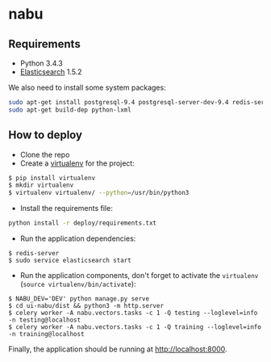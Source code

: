 # nabu

## Requirements

* Python 3.4.3
* [Elasticsearch](https://www.elastic.co/products/elasticsearch) 1.5.2

We also need to install some system packages:
```bash
sudo apt-get install postgresql-9.4 postgresql-server-dev-9.4 redis-server openblas openblas-dev
sudo apt-get build-dep python-lxml
```

## How to deploy

* Clone the repo
* Create a [virtualenv](https://virtualenv.pypa.io/en/stable/) for the project:
```bash
$ pip install virtualenv
$ mkdir virtualenv
$ virtualenv virtualenv/ --python=/usr/bin/python3
```
* Install the requirements file:
```bash
python install -r deploy/requirements.txt
```
* Run the application dependencies:
```
$ redis-server
$ sudo service elasticsearch start
```
* Run the application components, don't forget to activate the `virtualenv` (`source virtualenv/bin/activate`):
```
$ NABU_DEV='DEV' python manage.py serve
$ cd ui-nabu/dist && python3 -m http.server
$ celery worker -A nabu.vectors.tasks -c 1 -Q testing --loglevel=info -n testing@localhost
$ celery worker -A nabu.vectors.tasks -c 1 -Q training --loglevel=info -n training@localhost
```
Finally, the application should be running at [http://localhost:8000](http://localhost:8000).

